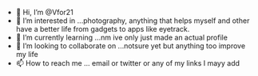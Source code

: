 - 👋 Hi, I’m @Vfor21
- 👀 I’m interested in ...photography, anything that helps myself and other have a better life from gadgets to apps like eyetrack.
- 🌱 I’m currently learning ...nm ive only just made an actual profile
- 💞️ I’m looking to collaborate on ...notsure yet but anything too improve my life
- 📫 How to reach me ...
email or twitter or any of my links I mayy add
<!---
Vfor21/Vfor21 is a ✨ special ✨ repository because its `README.md` (this file) appears on your GitHub profile.
You can click the Preview link to take a look at your changes.
--->
